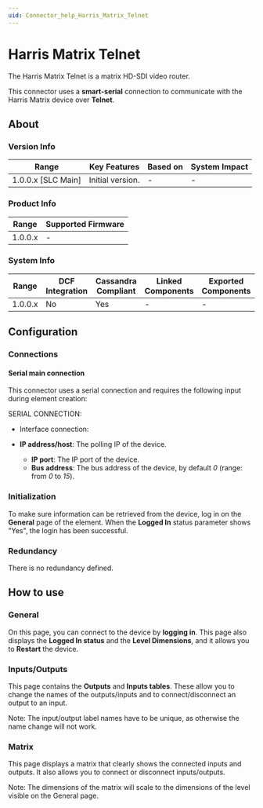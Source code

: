 ```yaml
---
uid: Connector_help_Harris_Matrix_Telnet
---
```


# Harris Matrix Telnet

The Harris Matrix Telnet is a matrix HD-SDI video router.

This connector uses a **smart-serial** connection to communicate with the Harris Matrix device over **Telnet**.

## About

### Version Info

| **Range**            | **Key Features** | **Based on** | **System Impact** |
|----------------------|------------------|--------------|-------------------|
| 1.0.0.x \[SLC Main\] | Initial version. | \-           | \-                |

### Product Info

| **Range** | **Supported Firmware** |
|-----------|------------------------|
| 1.0.0.x   | \-                     |

### System Info

| **Range** | **DCF Integration** | **Cassandra Compliant** | **Linked Components** | **Exported Components** |
|-----------|---------------------|-------------------------|-----------------------|-------------------------|
| 1.0.0.x   | No                  | Yes                     | \-                    | \-                      |

## Configuration

### Connections

#### Serial main connection

This connector uses a serial connection and requires the following input during element creation:

SERIAL CONNECTION:

- Interface connection:

- **IP address/host**: The polling IP of the device.
  - **IP port**: The IP port of the device.
  - **Bus address**: The bus address of the device, by default *0* (range: from *0* to *15*).

### Initialization

To make sure information can be retrieved from the device, log in on the **General** page of the element. When the **Logged In** status parameter shows "Yes", the login has been successful.

### Redundancy

There is no redundancy defined.

## How to use

### General

On this page, you can connect to the device by **logging in**. This page also displays the **Logged In status** and the **Level Dimensions**, and it allows you to **Restart** the device.

### Inputs/Outputs

This page contains the **Outputs** and **Inputs tables**. These allow you to change the names of the outputs/inputs and to connect/disconnect an output to an input.

Note: The input/output label names have to be unique, as otherwise the name change will not work.

### Matrix

This page displays a matrix that clearly shows the connected inputs and outputs. It also allows you to connect or disconnect inputs/outputs.

Note: The dimensions of the matrix will scale to the dimensions of the level visible on the General page.
